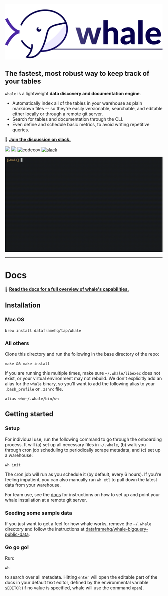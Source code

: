 <p align="center"><img src="docs/whale_logo.svg" width="600"/></p>

## The fastest, most robust way to keep track of your tables
`whale` is a lightweight **data discovery and documentation engine**.

* Automatically index all of the tables in your warehouse as plain markdown files -- so they're easily versionable, searchable, and editable either locally or through a remote git server.
* Search for tables and documentation through the CLI.
* Even define and schedule basic metrics, to avoid writing repetitive queries.

🐳  [**Join the discussion on slack.**](https://join.slack.com/t/talk-whale/shared_invite/zt-i2rayu1u-fljCh7reVstTBOtaH1n1xA)

![](https://github.com/dataframehq/whale/workflows/CD/badge.svg)
![](https://github.com/dataframehq/whale/workflows/CI/badge.svg)
![codecov](https://codecov.io/gh/dataframehq/whale/branch/master/graph/badge.svg)
[![slack](https://badgen.net/badge/icon/slack?icon=slack&color=purple&label)](https://join.slack.com/t/talk-whale/shared_invite/zt-i2rayu1u-fljCh7reVstTBOtaH1n1xA)

![](docs/demo.gif)

---
# Docs

📔  [**Read the docs for a full overview of whale's capabilities.**](https://docs.whale.cx)

## Installation

### Mac OS

```text
brew install dataframehq/tap/whale
```

### All others

Clone this directory and run the following in the base directory of the repo:

```text
make && make install
```
If you are running this multiple times, make sure `~/.whale/libexec` does not exist, or your virtual environment may not rebuild. We don't explicitly add an alias for the `whale` binary, so you'll want to add the following alias to your `.bash_profile` or `.zshrc` file.

```text
alias wh=~/.whale/bin/wh
```

## Getting started

### Setup

For individual use, run the following command to go through the onboarding process. It will (a) set up all necessary files in `~/.whale`, (b) walk you through cron job scheduling to periodically scrape metadata, and (c) set up a warehouse:

```text
wh init
```

The cron job will run as you schedule it (by default, every 6 hours). If you're feeling impatient, you can also manually run `wh etl` to pull down the latest data from your warehouse.

For team use, see the [docs](https://docs.whale.cx/setup/getting-started-for-teams) for instructions on how to set up and point your whale installation at a remote git server.

### Seeding some sample data
If you just want to get a feel for how whale works, remove the `~/.whale` directory and follow the instructions at [dataframehq/whale-bigquery-public-data](https://github.com/dataframehq/whale-bigquery-public-data).

### Go go go!

Run:

```text
wh
```

to search over all metadata. Hitting `enter` will open the editable part of the docs in your default text editor, defined by the environmental variable `$EDITOR` (if no value is specified, whale will use the command `open`).
